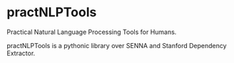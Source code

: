 practNLPTools
=============

Practical Natural Language Processing Tools for Humans.

practNLPTools is a pythonic library over SENNA and Stanford Dependency Extractor.
